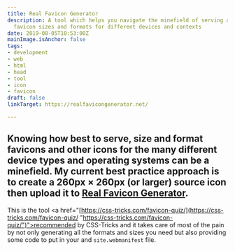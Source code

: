 ```yaml
---
title: Real Favicon Generator
description: A tool which helps you navigate the minefield of serving appropriate
  favicon sizes and formats for different devices and contexts
date: 2019-08-05T10:53:00Z
mainImage.isAnchor: false
tags:
- development
- web
- html
- head
- tool
- icon
- favicon
draft: false
linkTarget: https://realfavicongenerator.net/

---
```

Knowing how best to serve, size and format favicons and other icons for the many different device types and operating systems can be a minefield. My current best practice approach is to create a 260px × 260px (or larger) source icon then upload it to [Real Favicon Generator](https://realfavicongenerator.net/).
---

This is the tool <a href="[https://css-tricks.com/favicon-quiz/](https://css-tricks.com/favicon-quiz/ "https://css-tricks.com/favicon-quiz/")">recommended by CSS-Tricks</a> and it takes care of most of the pain by not only generating all the formats and sizes you need but also providing some code to put in your <code><head></code> and <code>site.webmanifest</code> file.